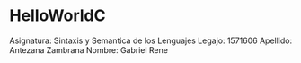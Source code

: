 # HelloWorldC
Asignatura: Sintaxis y Semantica de los Lenguajes
Legajo: 1571606
Apellido: Antezana Zambrana
Nombre: Gabriel Rene 
